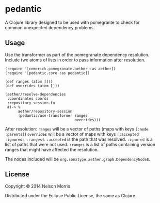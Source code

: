 
# pedantic

A Clojure library designed to be used with pomegrante to check for common unexpected dependency problems.

## Usage

Use the transformer as part of the pomegranate dependency resolution.  Include two atoms of lists in order to pass information after resolution.

```
(require '[cemerick.pomegranate.aether :as aether])
(require '[pedantic.core :as pedantic])

(def ranges (atom []))
(def overrides (atom []))

(aether/resolve-dependencies
 :coordinates coords
 :repository-session-fn
 #(-> %
      aether/repository-session
      (pedantic/use-transformer ranges
                                overrides)))
```

After resolution:
  ```ranges``` will be a vector of paths (maps with keys ```[:node :parents]```)
  ```overrides``` will be a vector of maps with keys ```[:accepted :ignoreds :ranges]```.  ```:accepted``` is the path that was resolved. ```:ignored``` is a list of paths that were not used. ```:ranges``` is a list of paths containing version ranges that might have affected the resolution.

The nodes included will be ```org.sonatype.aether.graph.DependencyNode```s.

## License

Copyright © 2014 Nelson Morris

Distributed under the Eclipse Public License, the same as Clojure.
